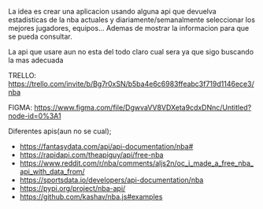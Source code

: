La idea es crear una aplicacion usando alguna api que devuelva estadisticas de la nba actuales y diariamente/semanalmente seleccionar los mejores jugadores, equipos...
Ademas de mostrar la informacion para que se pueda consultar.

La api que usare aun no esta del todo claro cual sera ya que sigo buscando la mas adecuada


TRELLO: https://trello.com/invite/b/Bg7r0xSN/b5ba4e6c6983ffeabc3f719d1146ece3/nba

FIGMA: https://www.figma.com/file/DgwvaVV8VDXeta9cdxDNnc/Untitled?node-id=0%3A1

Diferentes apis(aun no se cual);
- https://fantasydata.com/api/api-documentation/nba#
- https://rapidapi.com/theapiguy/api/free-nba
- https://www.reddit.com/r/nba/comments/aljs2n/oc_i_made_a_free_nba_api_with_data_from/
- https://sportsdata.io/developers/api-documentation/nba
- https://pypi.org/project/nba-api/
- https://github.com/kashav/nba.js#examples
  
